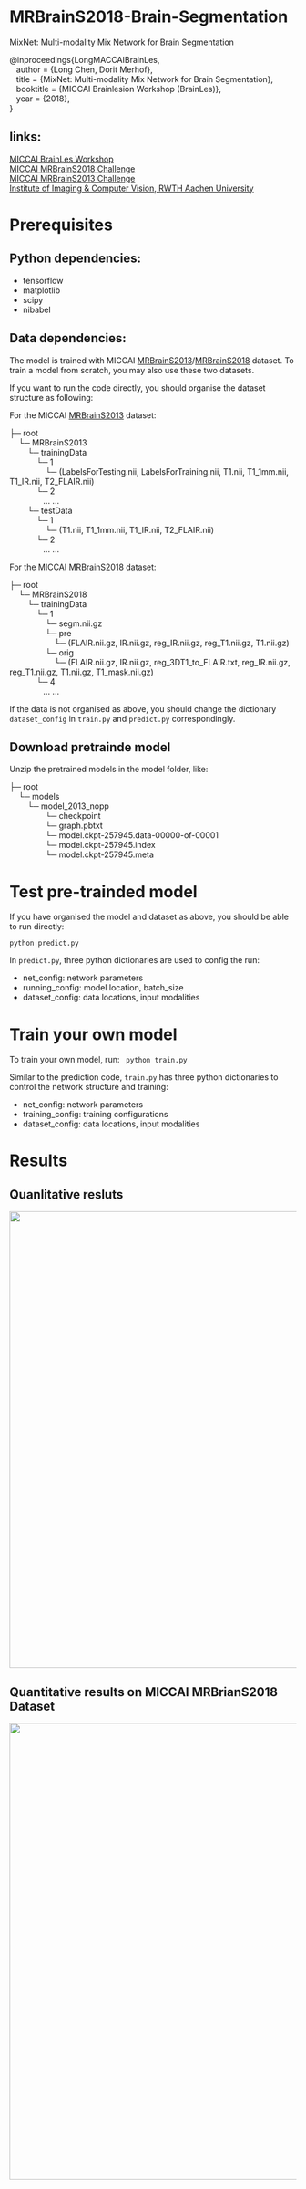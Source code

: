 # MRBrainS2018-Brain-Segmentation

MixNet: Multi-modality Mix Network for Brain Segmentation

@inproceedings{LongMACCAIBrainLes,  
&nbsp;&nbsp; author = {Long Chen, Dorit Merhof},  
&nbsp;&nbsp; title = {MixNet: Multi-modality Mix Network for Brain Segmentation},  
&nbsp;&nbsp; booktitle = {MICCAI Brainlesion Workshop (BrainLes)},  
&nbsp;&nbsp; year = {2018},  
}  

## links:
[MICCAI BrainLes Workshop](http://www.brainlesion-workshop.org/)  
[MICCAI MRBrainS2018 Challenge](http://mrbrains18.isi.uu.nl/)  
[MICCAI MRBrainS2013 Challenge](http://mrbrains13.isi.uu.nl/)  
[Institute of Imaging & Computer Vision, RWTH Aachen University](https://www.lfb.rwth-aachen.de/en/)  

# Prerequisites 

## Python dependencies:

- tensorflow
- matplotlib
- scipy
- nibabel

## Data dependencies:

The model is trained with MICCAI [MRBrainS2013](http://mrbrains13.isi.uu.nl/)/[MRBrainS2018](http://mrbrains18.isi.uu.nl/) dataset. To train a model from scratch, you may also use these two datasets.  

If you want to run the code directly, you should organise the dataset structure as following:

For the MICCAI [MRBrainS2013](http://mrbrains13.isi.uu.nl/) dataset:  

├─ root  
&nbsp;&nbsp;&nbsp;&nbsp;└─ MRBrainS2013  
&nbsp;&nbsp;&nbsp;&nbsp;&nbsp;&nbsp;&nbsp;&nbsp;└─ trainingData  
&nbsp;&nbsp;&nbsp;&nbsp;&nbsp;&nbsp;&nbsp;&nbsp;&nbsp;&nbsp;&nbsp;&nbsp;└─ 1  
&nbsp;&nbsp;&nbsp;&nbsp;&nbsp;&nbsp;&nbsp;&nbsp;&nbsp;&nbsp;&nbsp;&nbsp;&nbsp;&nbsp;&nbsp;&nbsp;└─ (LabelsForTesting.nii, LabelsForTraining.nii, T1.nii, T1_1mm.nii, T1_IR.nii, T2_FLAIR.nii)  
&nbsp;&nbsp;&nbsp;&nbsp;&nbsp;&nbsp;&nbsp;&nbsp;&nbsp;&nbsp;&nbsp;&nbsp;└─ 2  
&nbsp;&nbsp;&nbsp;&nbsp;&nbsp;&nbsp;&nbsp;&nbsp;&nbsp;&nbsp;&nbsp;&nbsp;&nbsp;&nbsp;&nbsp;... ...  
&nbsp;&nbsp;&nbsp;&nbsp;&nbsp;&nbsp;&nbsp;&nbsp;└─ testData  
&nbsp;&nbsp;&nbsp;&nbsp;&nbsp;&nbsp;&nbsp;&nbsp;&nbsp;&nbsp;&nbsp;&nbsp;└─ 1   
&nbsp;&nbsp;&nbsp;&nbsp;&nbsp;&nbsp;&nbsp;&nbsp;&nbsp;&nbsp;&nbsp;&nbsp;&nbsp;&nbsp;&nbsp;&nbsp;└─ (T1.nii, T1_1mm.nii, T1_IR.nii, T2_FLAIR.nii)  
&nbsp;&nbsp;&nbsp;&nbsp;&nbsp;&nbsp;&nbsp;&nbsp;&nbsp;&nbsp;&nbsp;&nbsp;└─ 2  
&nbsp;&nbsp;&nbsp;&nbsp;&nbsp;&nbsp;&nbsp;&nbsp;&nbsp;&nbsp;&nbsp;&nbsp;&nbsp;&nbsp;&nbsp;... ...  

For the MICCAI [MRBrainS2018](http://mrbrains18.isi.uu.nl/) dataset:  

├─ root    
&nbsp;&nbsp;&nbsp;&nbsp;└─ MRBrainS2018  
&nbsp;&nbsp;&nbsp;&nbsp;&nbsp;&nbsp;&nbsp;&nbsp;└─ trainingData  
&nbsp;&nbsp;&nbsp;&nbsp;&nbsp;&nbsp;&nbsp;&nbsp;&nbsp;&nbsp;&nbsp;&nbsp;└─ 1  
&nbsp;&nbsp;&nbsp;&nbsp;&nbsp;&nbsp;&nbsp;&nbsp;&nbsp;&nbsp;&nbsp;&nbsp;&nbsp;&nbsp;&nbsp;&nbsp;└─ segm.nii.gz  
&nbsp;&nbsp;&nbsp;&nbsp;&nbsp;&nbsp;&nbsp;&nbsp;&nbsp;&nbsp;&nbsp;&nbsp;&nbsp;&nbsp;&nbsp;&nbsp;└─ pre  
&nbsp;&nbsp;&nbsp;&nbsp;&nbsp;&nbsp;&nbsp;&nbsp;&nbsp;&nbsp;&nbsp;&nbsp;&nbsp;&nbsp;&nbsp;&nbsp;&nbsp;&nbsp;&nbsp;&nbsp;└─ (FLAIR.nii.gz, IR.nii.gz, reg_IR.nii.gz, reg_T1.nii.gz, T1.nii.gz)  
&nbsp;&nbsp;&nbsp;&nbsp;&nbsp;&nbsp;&nbsp;&nbsp;&nbsp;&nbsp;&nbsp;&nbsp;&nbsp;&nbsp;&nbsp;&nbsp;└─ orig  
&nbsp;&nbsp;&nbsp;&nbsp;&nbsp;&nbsp;&nbsp;&nbsp;&nbsp;&nbsp;&nbsp;&nbsp;&nbsp;&nbsp;&nbsp;&nbsp;&nbsp;&nbsp;&nbsp;&nbsp;└─ (FLAIR.nii.gz, IR.nii.gz, reg_3DT1_to_FLAIR.txt, reg_IR.nii.gz, reg_T1.nii.gz, T1.nii.gz, T1_mask.nii.gz)   
&nbsp;&nbsp;&nbsp;&nbsp;&nbsp;&nbsp;&nbsp;&nbsp;&nbsp;&nbsp;&nbsp;&nbsp;└─ 4   
&nbsp;&nbsp;&nbsp;&nbsp;&nbsp;&nbsp;&nbsp;&nbsp;&nbsp;&nbsp;&nbsp;&nbsp;&nbsp;&nbsp;&nbsp;... ...    

If the data is not organised as above, you should change the dictionary ```dataset_config``` in ```train.py``` and ```predict.py``` correspondingly.


## Download pretrainde model

Unzip the pretrained models in the model folder, like:

├─ root    
&nbsp;&nbsp;&nbsp;&nbsp;└─ models  
&nbsp;&nbsp;&nbsp;&nbsp;&nbsp;&nbsp;&nbsp;&nbsp;└─ model_2013_nopp  
&nbsp;&nbsp;&nbsp;&nbsp;&nbsp;&nbsp;&nbsp;&nbsp;&nbsp;&nbsp;&nbsp;&nbsp;&nbsp;&nbsp;&nbsp;&nbsp;└─ checkpoint  
&nbsp;&nbsp;&nbsp;&nbsp;&nbsp;&nbsp;&nbsp;&nbsp;&nbsp;&nbsp;&nbsp;&nbsp;&nbsp;&nbsp;&nbsp;&nbsp;└─ graph.pbtxt  
&nbsp;&nbsp;&nbsp;&nbsp;&nbsp;&nbsp;&nbsp;&nbsp;&nbsp;&nbsp;&nbsp;&nbsp;&nbsp;&nbsp;&nbsp;&nbsp;└─ model.ckpt-257945.data-00000-of-00001  
&nbsp;&nbsp;&nbsp;&nbsp;&nbsp;&nbsp;&nbsp;&nbsp;&nbsp;&nbsp;&nbsp;&nbsp;&nbsp;&nbsp;&nbsp;&nbsp;└─ model.ckpt-257945.index  
&nbsp;&nbsp;&nbsp;&nbsp;&nbsp;&nbsp;&nbsp;&nbsp;&nbsp;&nbsp;&nbsp;&nbsp;&nbsp;&nbsp;&nbsp;&nbsp;└─ model.ckpt-257945.meta  


# Test pre-trainded model

If you have organised the model and dataset as above, you should be able to run directly:

``` python predict.py ```

In ```predict.py```, three python dictionaries are used to config the run:
- net_config: network parameters
- running_config: model location, batch_size
- dataset_config: data locations, input modalities

# Train your own model

To train your own model, run:
``` python train.py```

Similar to the prediction code, ```train.py``` has three python dictionaries to control the network structure and training:
- net_config: network parameters
- training_config: training configurations
- dataset_config: data locations, input modalities

# Results

## Quanlitative resluts

<img src="./doc/qualitative.png" width="800">

## Quantitative results on MICCAI MRBrianS2018 Dataset
<img src="./doc/quantitative.png" width="800px">





